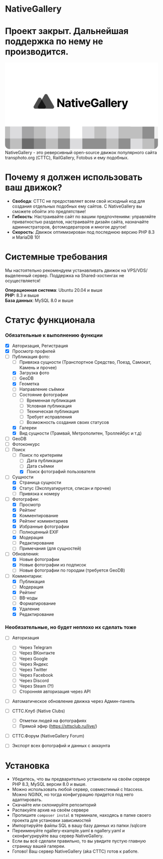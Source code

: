 # NativeGallery
# Проект закрыт. Дальнейшая поддержка по нему не производится.
![](https://raw.githubusercontent.com/claradex/nativegallery/main/static/img/banner.png)
NativeGallery - это реверсивный open-source движок популярного сайта transphoto.org (СТТС), RailGallery, Fotobus и ему подобных.




# Почему я должен использовать ваш движок?
* **Свобода**: СТТС не предоставляет всем свой исходный код для создания отдельных подобных ему сайтов. С NativeGallery вы сможете обойти это предпятствие!
* **Гибкость**: Настраивайте сайт по вашим предпочтениям: управляйте приватностью разделов, настраивайте дизайн сайта, назначайте администраторов, фотомодераторов и многое другое!
* **Скорость**: Движок оптимизирован под последнюю версию PHP 8.3 и MariaDB 10!

# Системные требования
Мы настоятельно рекомендуем устанавливать движок на VPS/VDS/выделенный сервер. Поддержка на Shared-хостингах не осуществляется!

**Операционная система**: Ubuntu 20.04 и выше\
**PHP:** 8.3 и выше\
**База данных**: MySQL 8.0 и выше

# Статус функционала
### Обязательные к выполнению функции
- [x] Авторизация, Регистрация
- [x] Просмотр профилей
- [ ] Публикация фото:
  - [ ] Привязка сущности (Транспортное Средство, Поезд, Самокат, Камень и прочее)
  - [x] Загрузка фото
  - [ ] GeoDB
  - [x] Геометка
  - [ ] Направление съёмки
  - [ ] Состояние фотографии
    - [ ] Временная публикация
    - [ ] Условная публикация 
    - [ ] Техническая публикация
    - [ ] Требует исправления
    - [ ] Возможность создания своих статусов
  - [x] Галереи
  - [x] Вид сущности (Трамвай, Метрополитен, Троллейбус и т.д)
- [ ] GeoDB
- [ ] Фотоконкурс
- [ ] Поиск
  - [ ] Поиск по критериям
    - [ ] Дата публикации
    - [ ] Дата съёмки
    - [x] Поиск фотографий пользователя
- [ ] Сущности
  - [x] Страница сущности
  - [x] Статус (Эксплуатируется, списан и прочее)
  - [ ] Привязка к номеру
- [ ] Фотографии:
  - [x] Просмотр
  - [x] Рейтинг
  - [x] Комментирование
  - [x] Рейтинг комментариев
  - [x] Избранные фотографии
  - [ ] Полноценный EXIF
  - [x] Модерация
  - [ ] Редактирование
  - [ ] Примечания (для сущностей)
- [ ] Обновления:
  - [x] Новые фотографии
  - [x] Новые фотографии из подписок
  - [ ] Новые фотографии по городам (требуется GeoDB)
- [ ] Комментарии:
  - [x] Публикация
  - [ ] Модерация
  - [x] Рейтинг
  - [ ] BB-коды
  - [ ] Форматирование
  - [x] Удаление
  - [x] Редактирование
### Необязательные, но будет неплохо их сделать тоже
  - [ ] Авторизация
    - [ ] Через Telegram
    - [ ] Через ВКонтакте
    - [ ] Через Google
    - [ ] Через Яндекс
    - [ ] Через Twitter
    - [ ] Через Facebook
    - [ ] Через Discord
    - [ ] Через Steam (?!)
    - [ ] Сторонняя авторизация через API
  - [ ] Автоматическое обновление движка через Админ-панель
  - [ ] СТТС.Клуб (Native Clubs)
    - [ ] Отметки людей на фотографиях
    - [ ] Прямой эфир (https://sttsclub.ru/live/)
  - [ ] СТТС.Форум (NativeGallery Forum)
  - [ ] Экспорт всех фотографий и данных с аккаунта




# Установка
* Убедитесь, что вы предварительно установили на своём сервере PHP 8.3, MySQL версии 8.0 и выше.
* Можно использовать любой сервер, совместимый с htaccess. Можно NGINX, но тогда конфигурацию придется под него адаптировать.
* Скачайте или склонируйте репозиторий 
* Распакуйте архив на своём сервере
* Пропишите ```composer instal``` в терминале, находясь в папке своего проекта для установки зависимостей
* Импортируйте файлы SQL в вашу базу данных из папки /sqlcore
* Переименуйте ngallery-example.yaml в ngallery.yaml и сконфигурируйте ваш сервер NativeGallery.
* Если вы всё сделали правильно, то вы увидите пустую главную страницу вашей галереи.
* Готово! Ваш сервер NativeGallery (aka СТТС) готов к работе.
